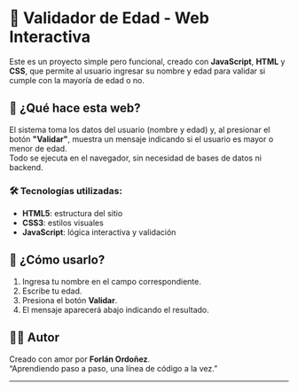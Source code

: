# 🧠 Validador de Edad - Web Interactiva

Este es un proyecto simple pero funcional, creado con **JavaScript**, **HTML** y **CSS**, que permite al usuario ingresar su nombre y edad para validar si cumple con la mayoría de edad o no.

## 🚀 ¿Qué hace esta web?

El sistema toma los datos del usuario (nombre y edad) y, al presionar el botón **"Validar"**, muestra un mensaje indicando si el usuario es mayor o menor de edad.  
Todo se ejecuta en el navegador, sin necesidad de bases de datos ni backend.

### 🛠 Tecnologías utilizadas:

- **HTML5**: estructura del sitio  
- **CSS3**: estilos visuales  
- **JavaScript**: lógica interactiva y validación

## 🧪 ¿Cómo usarlo?

1. Ingresa tu nombre en el campo correspondiente.  
2. Escribe tu edad.  
3. Presiona el botón **Validar**.  
4. El mensaje aparecerá abajo indicando el resultado.

## 👨‍💻 Autor

Creado con amor por **Forlán Ordoñez**.  
“Aprendiendo paso a paso, una línea de código a la vez.”

---